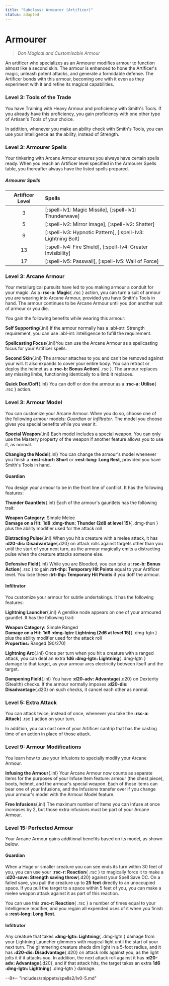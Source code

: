 ```yaml
---
title: "Subclass: Armourer (Artificer)"
status: adapted
---
```


<p style="display:none">
Don Magical and Customisable Armour
</p>

# Armourer

> *Don Magical and Customisable Armour*

An artificer who specializes as an Armourer modifies armour to function almost like a second skin. The armour is enhanced to hone the Artificer's magic, unleash potent attacks, and generate a formidable defense. The Artificer bonds with this armour, becoming one with it even as they experiment with it and refine its magical capabilities.

### Level 3: Tools of the Trade

You have Training with Heavy Armour and proficiency with Smith's Tools. If you already have this proficiency, you gain proficiency with one other type of Artisan's Tools of your choice.

In addition, whenever you make an ability check with Smith's Tools, you can use your Intelligence as the ability, instead of Strength.

### Level 3: Armourer Spells
Your tinkering with Arcane Armour ensures you always have certain spells ready. When you reach an Artificer level specified in the Armourer Spells table, you thereafter always have the listed spells prepared.

##### Armourer Spells

| Artificer Level | Spells |
|:-:|:--|
| 3 | [:spell-lv1: Magic Missile], [:spell-lv1: Thunderwave] |
| 5 | [:spell-lv2: Mirror Image], [:spell-lv2: Shatter] |
| 9 | [:spell-lv3: Hypnotic Pattern], [:spell-lv3: Lightning Bolt] |
| 13 | [:spell-lv4: Fire Shield], [:spell-lv4: Greater Invisibility] |
| 17 | [:spell-lv5: Passwall], [:spell-lv5: Wall of Force] |

### Level 3: Arcane Armour

Your metallurgical pursuits have led to you making armour a conduit for your magic. As a **:rsc-a: Magic**{ .rsc } action, you can turn a suit of armour you are wearing into Arcane Armour, provided you have Smith's Tools in hand. The armour continues to be Arcane Armour until you don another suit of armour or you die.

You gain the following benefits while wearing this armour:

**Self Supporting**{.inl} If the armour normally has a :abl-str: Strength requirement, you can use :abl-int: Intelligence to fufill the requirement.

**Spellcasting Focus**{.inl}You can use the Arcane Armour as a spellcasting focus for your Artificer spells.

**Second Skin**{.inl} The armour attaches to you and can't be removed against your will. It also expands to cover your entire body. You can retract or deploy the helmet as a **:rsc-b: Bonus Action**{ .rsc }. The armour replaces any missing limbs, functioning identically to a limb it replaces.

**Quick Don/Doff**{.inl} You can doff or don the armour as a **:rsc-a: Utilise**{ .rsc } action.

### Level 3: Armour Model

You can customize your Arcane Armour. When you do so, choose one of the following armour models: *Guardian* or *Infiltrator*. The model you choose gives you special benefits while you wear it.

**Special Weapon**{.inl} Each model includes a special weapon. You can only use the Mastery property of the weapon if another feature allows you to use it, as normal.

**Changing the Model**{.inl} You can change the armour's model whenever you finish a **:rest-short: Short** or **:rest-long: Long Rest**, provided you have Smith's Tools in hand.

#### Guardian

You design your armour to be in the front line of conflict. It has the following features:

**Thunder Gauntlets**{.inl} Each of the armour's gauntlets has the following trait:

**Weapon Category:** Simple Melee  
    **Damage on a Hit:** **1d8 :dmg-thun: Thunder (2d8 at level 15)**{ .dmg-thun } plus the ability modifier used for the attack roll

**Distracting Pulse**{.inl} When you hit a creature with a melee attack, it has **:d20-dis: Disadvantage**{.d20} on attack rolls against targets other than you until the start of your next turn, as the armour magically emits a distracting pulse when the creature attacks someone else.

**Defensive Field**{.inl} While you are Bloodied, you can take a **:rsc-b: Bonus Action**{ .rsc } to gain **:trt-thp: Temporary Hit Points** equal to your Artificer level. You lose these **:trt-thp: Temporary Hit Points** if you doff the armour.

#### Infiltrator

You customize your armour for subtle undertakings. It has the following features:

**Lightning Launcher**{.inl} A gemlike node appears on one of your armoured gauntlet. It has the following trait:

**Weapon Category:** Simple Ranged  
    **Damage on a Hit:** **1d6 :dmg-lgtn: Lightning (2d6 at level 15)**{ .dmg-lgtn } plus the ability modifier used for the attack roll  
    **Properties:** Ranged (90/270)

**Lightning Arc**{.inl} Once per turn when you hit a creature with a ranged attack, you can deal an extra **1d6 :dmg-lgtn: Lightning**{ .dmg-lgtn } damage to that target, as your armour arcs electricity between itself and the target.

**Dampening Field**{.inl} You have **:d20-adv: Advantage**{.d20}  on Dexterity (Stealth) checks. If the armour normally imposes **:d20-dis: Disadvantage**{.d20} on such checks, it cancel each other as normal.

### Level 5: Extra Attack

You can attack twice, instead of once, whenever you take the **:rsc-a: Attack**{ .rsc } action on your turn.

In addition, you can cast one of your Artificer cantrip that has the casting time of an action in place of those attack.

### Level 9: Armour Modifications

You learn how to use your Infusions to specially modify your Arcane Armour.

**Infusing the Armour**{.inl} Your Arcane Armour now counts as separate items for the purposes of your Infuse Item feature: armour (the chest piece), boots, helmet, and the armour's special weapon. Each of those items can bear one of your Infusions, and the Infusions transfer over if you change your armour's model with the Armour Model feature.

**Free Infusions**{.inl} The maximum number of items you can Infuse at once increases by 2, but those extra infusions must be part of your Arcane Armour.

### Level 15: Perfected Armour

Your Arcane Armour gains additional benefits based on its model, as shown below.

#### Guardian

When a Huge or smaller creature you can see ends its turn within 30 feet of you, you can use your **:rsc-r: Reaction**{ .rsc } to magically force it to make a **:d20-save: Strength saving throw**{.d20} against your Spell Save DC. On a failed save, you pull the creature up to **25 feet** directly to an unoccupied space. If you pull the target to a space within 5 feet of you, you can make a melee weapon attack against it as part of this reaction.

You can use this **:rsc-r: Reaction**{ .rsc } a number of times equal to your Intelligence modifier, and you regain all expended uses of it when you finish a **:rest-long: Long Rest**.

#### Infiltrator

Any creature that takes **:dmg-lgtn: Lightning**{ .dmg-lgtn } damage from your Lightning Launcher glimmers with magical light until the start of your next turn. The glimmering creature sheds dim light in a 5-foot radius, and it has **:d20-dis: Disadvantage**{.d20} on attack rolls against you, as the light jolts it if it attacks you. In addition, the next attack roll against it has **:d20-adv: Advantage**{.d20}, and if that attack hits, the target takes an extra **1d6 :dmg-lgtn: Lightning**{ .dmg-lgtn } damage.

--8<-- "includes/snippets/spells2/lv0-5.md"